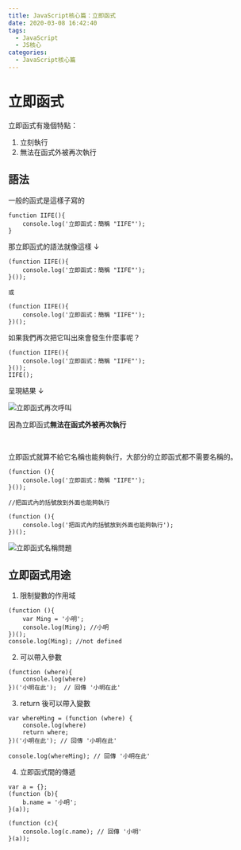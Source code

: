 ```yaml
---
title: JavaScript核心篇：立即函式
date: 2020-03-08 16:42:40
tags:
  - JavaScript
  - JS核心
categories: 
  - JavaScript核心篇
---
```



# 立即函式

立即函式有幾個特點：
1. 立刻執行
2. 無法在函式外被再次執行


## 語法

一般的函式是這樣子寫的

```
function IIFE(){
    console.log('立即函式：簡稱 "IIFE"');
}
```
<!--more-->

那立即函式的語法就像這樣 ↓

```
(function IIFE(){
    console.log('立即函式：簡稱 "IIFE"');
}());

或

(function IIFE(){
    console.log('立即函式：簡稱 "IIFE"');
})();
```


如果我們再次把它叫出來會發生什麼事呢？

```
(function IIFE(){
    console.log('立即函式：簡稱 "IIFE"');
}());
IIFE();
```

呈現結果 ↓

![立即函式再次呼叫](https://firebasestorage.googleapis.com/v0/b/cheetoblog-8edf4.appspot.com/o/JS%EF%BC%9A%E6%A0%B8%E5%BF%83%E7%AF%87%2F%E7%AB%8B%E5%8D%B3%E5%87%BD%E5%BC%8F%E5%86%8D%E6%AC%A1%E5%AE%A3%E5%91%8A.jpg?alt=media&token=d2f596a5-2ae1-4793-92ac-cee20cc0fae9)

因為立即函式**無法在函式外被再次執行**


<br>

立即函式就算不給它名稱也能夠執行，大部分的立即函式都不需要名稱的。

```
(function (){
    console.log('立即函式：簡稱 "IIFE"');
}());

//把函式內的括號放到外面也能夠執行

(function (){
    console.log('把函式內的括號放到外面也能夠執行');
})();
```

![立即函式名稱問題](https://firebasestorage.googleapis.com/v0/b/cheetoblog-8edf4.appspot.com/o/JS%EF%BC%9A%E6%A0%B8%E5%BF%83%E7%AF%87%2F%E7%AB%8B%E5%8D%B3%E5%87%BD%E5%BC%8F%E5%90%8D%E7%A8%B1%E5%95%8F%E9%A1%8C.jpg?alt=media&token=089bb9fc-1e96-42d6-9dc0-90e5f09edc56)


## 立即函式用途

1. 限制變數的作用域

```
(function (){
    var Ming = '小明';
    console.log(Ming); //小明
})();
console.log(Ming); //not defined
```

2. 可以帶入參數

```
(function (where){
    console.log(where)
})('小明在此');  // 回傳 '小明在此'
```

3. return 後可以帶入變數

```
var whereMing = (function (where) {
    console.log(where)
    return where;
})('小明在此'); // 回傳 '小明在此'

console.log(whereMing); // 回傳 '小明在此'
```

4. 立即函式間的傳遞

```
var a = {};
(function (b){
    b.name = '小明';
}(a));

(function (c){
    console.log(c.name); // 回傳 '小明'
}(a));
```
